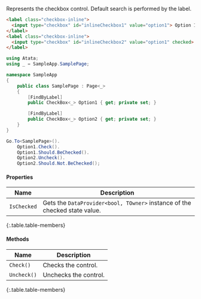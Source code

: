 Represents the checkbox control. Default search is performed by the label.

```html
<label class="checkbox-inline">
  <input type="checkbox" id="inlineCheckbox1" value="option1"> Option 1
</label>
<label class="checkbox-inline">
  <input type="checkbox" id="inlineCheckbox2" value="option1" checked> Option 2
</label>
```
```cs
using Atata;
using _ = SampleApp.SamplePage;

namespace SampleApp
{
    public class SamplePage : Page<_>
    {
        [FindByLabel]
        public CheckBox<_> Option1 { get; private set; }

        [FindByLabel]
        public CheckBox<_> Option2 { get; private set; }
    }
}
```
```cs
Go.To<SamplePage>().
    Option1.Check().
    Option1.Should.BeChecked().
    Option2.Uncheck().
    Option2.Should.Not.BeChecked();
```

#### Properties

Name | Description
---- | -----------
`IsChecked` | Gets the `DataProvider<bool, TOwner>` instance of the checked state value.
{:.table.table-members}

#### Methods

Name | Description
---- | -----------
`Check()` | Checks the control.
`Uncheck()` | Unchecks the control.
{:.table.table-members}